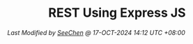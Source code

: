 <div align=center>

# REST Using Express JS
<!-- 
[Summary](#1-summary)</br>
[Environment Setup](#2-environment-setup)</br>
[Dataset Setup](#3-dataset-setup)</br>
[Model Training](#4-model-training)</br>
[Result](#5-result)</br>
[Running the Training Process](#6-running-the-training-process) -->

</div>

<!--
## 1. Summary
This task involved identifying and tracking a staff member wearing a nametag using [video](sample.mp4) footage from a 3D sensor. The goal was to determine which frames contained the staff member and locate their coordinates when present. I selected the YOLO (You Only Look Once) model for this task because of its fast object detection capabilities.

<!--
## 2. Environment Setup
|CATEGORY|DETAILS|
|---:|:---:|
|Platform|Windows 11|
|Base Model|YOLO (You Only Look Once)|
|Python|3.11|
|Environment|Conda environment|
|RAM|16 GB|
|Graphics Card|RTX 3050|
|Additional|CUDA 12.6|

### Environmental Documents
> 1. [environment.yml](./environment.yml)
> 2. [requirements.txt](./requirements.txt)

## 3. Dataset Setup
The dataset is split 80/20, with 80 percent of the images used for the training dataset and 20 percent for the validation dataset. All training in this project follows this split ratio.

The dataset is structured as follows for all training:
```
dataset
├── train
│   ├── images
│   └── labels
└── valid
    ├── images
    └── labels
```


All data is configured for training as specified in the [data.yml](./data.yaml) file.

## 4. Model Training
Regarding the training approach, I am using a self-iterative training method. This approach involves multiple iterations of model training and refinement based on progressively extracted data from previous outcomes.

Self-iteration refers to a process where the model continuously uses its own outputs as new training data in subsequent training rounds. After each round, the model’s predictions are used to adjust the training data, either by adding newly predicted labels or refining the data. The model then retrains with the updated data, iterating this process. Over time, the model improves by learning from its own results, essentially "bootstrapping" its knowledge. This method is a form of semi-supervised learning, starting with a small labeled dataset and gradually expanding the training set by using the model’s predictions on unlabeled data to enhance its performance.

### 4.1 Initial Training
First of all, I randomly selected 370 pictures from a total of 1370 frames, and then annotated the nametags, person, and staff. The initial training aimed to establish a baseline for object detection.

### 4.2 First Detection and Refinement
After the initial model training, the model was used to detect objects in the video frames. Based on the detection results, I extracted a set of images that were either correctly or incorrectly detected and re-annotated them to correct the labels.

After that, similar to the first step, I randomly sampled 100 images for training.

### 4.3 Subsequent Iterative Training
The second round of training used the refined dataset generated from the first detection. Each subsequent round of training used a refined dataset generated from the previous round's detection results. 

This iterative process of training, detecting, and refining continued through several rounds, with each iteration aimed at enhancing the model’s ability to accurately detect the objects of interest.

## 5. Result
The performance of the model was evaluated using a variety of metrics and visualizations, providing insight into both its accuracy and areas for improvement. Below is a breakdown of the key results:

### 5.1 Directory Structure
The results from the training process are organized as follows:
```
train_model
├── F1_curve.png
├── PR_curve.png
├── P_curve.png
├── R_curve.png
├── args.yaml
├── confusion_matrix.png
├── confusion_matrix_normalized.png
├── labels.jpg
├── labels_correlogram.jpg
├── results.csv
├── results.png
├── train_batch0.jpg
├── train_batch1.jpg
├── train_batch2.jpg
├── val_batch0_labels.jpg
├── val_batch0_pred.jpg
├── val_batch1_labels.jpg
├── val_batch1_pred.jpg
├── val_batch2_labels.jpg
├── val_batch2_pred.jpg
└── weights
    ├── best.onnx
    ├── best.pt
    └── last.pt
```

### 5.2 Precision, Recall, and F1 Scores
The [F1 score curve](./v3/runs/detect/train_model/F1_curve.png) shows the harmonic mean of precision and recall across different confidence thresholds. This curve highlights how the balance between precision and recall changes and helps identify the optimal operating threshold.

The [Precision-Recall curve](./v3/runs/detect/train_model/PR_curve.png) further illustrates the trade-off between precision and recall. As precision increases, recall tends to decrease, and vice versa.

The [P curve](./v3/runs/detect/train_model/P_curve.png) displays precision across various confidence levels, while the [R curve](./v3/runs/detect/train_model/R_curve.png) illustrates how recall changes with confidence.

### 5.3 Confusion Matrix
The [confusion matrix](./v3/runs/detect/train_model/confusion_matrix.png) provides a visualization of true positives, true negatives, false positives, and false negatives. 

The [normalized version](./v3/runs/detect/train_model/confusion_matrix_normalized.png) gives a clearer picture of classification performance, particularly when dealing with imbalanced data.

It shows the proportion of correct predictions relative to the total number of instances for each class.

### 5.4 Label Analysis
The [labels.jpg](./v3/runs/detect/train_model/labels.jpg) and [labels_correlogram.jpg](./v3/runs/detect/train_model/labels_correlogram.jpg) files provide insights into the distribution and correlation of the labels within the dataset. These visualizations help to understand if there are any patterns or correlations in the training data that could affect the model's performance.

### 5.5 Training Process Visualization
During training, batch-level performance is visualized in the [train_batch0.jpg](./v3/runs/detect/train_model/train_batch0.jpg), [train_batch1.jpg](./v3/runs/detect/train_model/train_batch1.jpg), and [train_batch2.jpg](./v3/runs/detect/train_model/train_batch2.jpg) files. These show a snapshot of the model's predictions on the training data. Similar visualizations for the validation data are provided in the ***val_batchX_labels.jpg*** and ***val_batchX_pred.jpg*** files, showing both the ground truth and predicted results for the validation batches.

### 5.6 Model Weights
The final model weights are saved in the [weights](./v3/runs/detect/train_model/weights/) directory, with different versions representing various stages of training. The file [best.pt](./v3/runs/detect/train_model/weights/best.pt) contains the best-performing model in PyTorch format, [last.pt](./v3/runs/detect/train_model/weights/last.pt) represents the final model from the last epoch, and [best.onnx](./v3/runs/detect/train_model/weights/best.onnx) provides an ONNX version of the best model for deployment or integration into other systems.

### 5.7 Overall Performance and Metrics
The [results.csv](./v3/runs/detect/train_model/results.csv) file provides detailed numerical metrics for each training epoch, including precision, recall, and mAP (mean Average Precision). 

The [results.png](./v3/runs/detect/train_model/results.png) image provides a visual summary of the overall training process, showcasing how the model's performance evolved over time, particularly with respect to key metrics like loss, precision, and recall.


## 6. Running the Training Process
### 6.1 Environment Setup and Dependencies
`conda create --name <env> --file requirements.txt`

### 6.2 Code Overview
The complete codebase for this training is available in [Code.py](./Code.py).

#### 6.2.1 Key Functions
`train()`
> Starts the training process for the model.
    
`detect_video()`
> Runs object detection on the [sample video](./sample.mp4).

`detect_all_frame()`
> Detects objects in every frame of the video.

`devide_data()`
> Splits the dataset to [train](./dataset/train/) and [validation](./dataset/valid/) subsets.

---
<div align="right">
-->

###### *Last Modified by [SeeChen](https://github.com/SeeChen/) @ 17-OCT-2024 14:12 UTC +08:00*
</div>